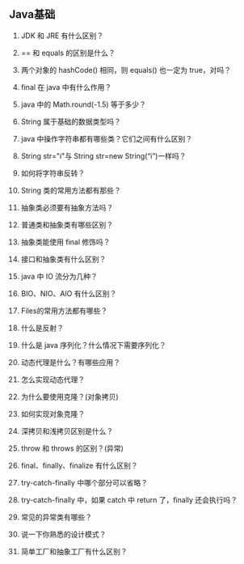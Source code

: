 ## Java基础

1. JDK 和 JRE 有什么区别？

2. == 和 equals 的区别是什么？

3. 两个对象的 hashCode() 相同，则 equals() 也一定为 true，对吗？

4. final 在 java 中有什么作用？

5. java 中的 Math.round(-1.5) 等于多少？

6. String 属于基础的数据类型吗？

7. java 中操作字符串都有哪些类？它们之间有什么区别？

8. String str="i"与 String str=new String(“i”)一样吗？

9. 如何将字符串反转？

10. String 类的常用方法都有那些？

11. 抽象类必须要有抽象方法吗？

12. 普通类和抽象类有哪些区别？

13. 抽象类能使用 final 修饰吗？

14. 接口和抽象类有什么区别？

15. java 中 IO 流分为几种？

16. BIO、NIO、AIO 有什么区别？

17. Files的常用方法都有哪些？

18. 什么是反射？

19. 什么是 java 序列化？什么情况下需要序列化？

20. 动态代理是什么？有哪些应用？

21. 怎么实现动态代理？
    
22. 为什么要使用克隆？(对象拷贝)

23. 如何实现对象克隆？

24. 深拷贝和浅拷贝区别是什么？
    
25. throw 和 throws 的区别？(异常)

26. final、finally、finalize 有什么区别？

27. try-catch-finally 中哪个部分可以省略？

28. try-catch-finally 中，如果 catch 中 return 了，finally 还会执行吗？

29. 常见的异常类有哪些？
    
30. 说一下你熟悉的设计模式？

31. 简单工厂和抽象工厂有什么区别？